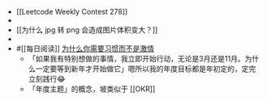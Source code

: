 - [[Leetcode Weekly Contest 278]]
-
- [[为什么 jpg 转 png 会造成图片体积变大？]]
-
- #[[每日阅读]] [为什么你需要习惯而不是激情](http://xiao.do/issues/079-1000344)
	- 「如果我有特别想做的事情，我立即开始行动，无论是3月还是11月。为什么一定要等到新年才开始做它」嗯所以我的年度目标都是年初定的，定完立刻践行😂
	- 「年度主题」的概念，坡类似于 [[OKR]]